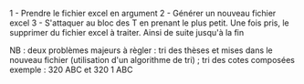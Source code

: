 1 - Prendre le fichier excel en argument 2 - Générer un nouveau fichier excel 3 - S'attaquer au bloc des T en prenant le plus petit. Une fois pris, le supprimer du fichier excel à traiter. Ainsi de suite jusqu'à la fin

NB : deux problèmes majeurs à règler : tri des thèses et mises dans le nouveau fichier (utilisation d'un algorithme de tri) ; tri des cotes composées exemple : 320 ABC et 320 1 ABC